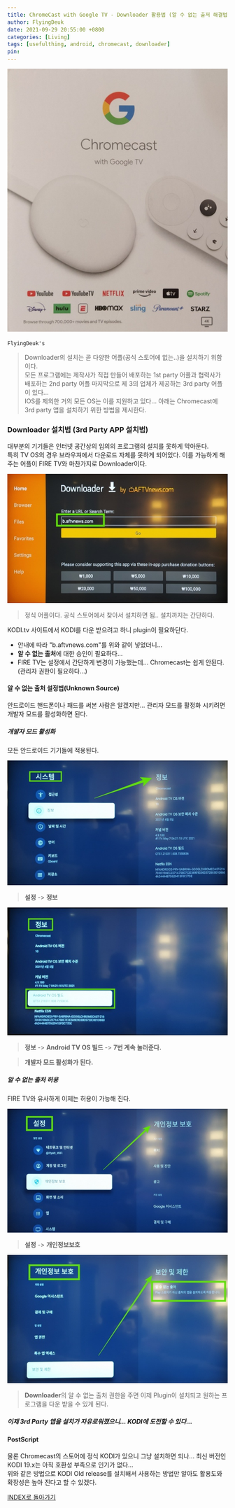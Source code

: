 ```yaml
---
title: ChromeCast with Google TV - Downloader 활용법 (알 수 없는 출저 해결법)
author: FlyingDeuk
date: 2021-09-29 20:55:00 +0800
categories: [Living]
tags: [usefulthing, android, chromecast, downloader]
pin:
---
```


![chrome](/img/living/chromecast/chromecast0.jpg)


`FlyingDeuk's`
> Downloader의 설치는 곧 다양한 어플(공식 스토어에 없는..)을 설치하기 위함이다. <br>
모든 프로그램에는 제작사가 직접 만들어 배포하는 1st party 어플과 협력사가 배포하는 2nd party 어플 마지막으로 제 3의 업체가 제공하는 3rd party 어플이 있다... <br>
IOS를 제외한 거의 모든 OS는 이를 지원하고 있다... 아래는 Chromecast에 3rd party 앱을 설치하기 위한 방법을 제시한다.


### Downloader 설치법 (3rd Party APP 설치법)
대부분의 기기들은 인터넷 공간상의 임의의 프로그램의 설치를 못하게 막아둔다. <br>
특히 TV OS의 경우 브라우져에서 다운로드 자체를 못하게 되어있다. 이를 가능하게 해주는 어플이 FIRE TV와 마찬가지로 Downloader이다.

![chrome](/img/living/chromecast/chromecast14.jpg)
>정식 어플이다. 공식 스토어에서 찾아서 설치하면 됨.. 설치까지는 간단하다.

KODI.tv 사이트에서 KODI를 다운 받으려고 하니 plugin이 필요하단다.

- 안내에 따라 "b.aftvnews.com"를 위와 같이 넣었더니...
- **알 수 없는 출처**에 대한 승인이 필요하다...
- FIRE TV는 설정에서 간단하게 변경이 가능했는데... Chromecast는 쉽게 안된다. (관리자 권한이 필요하다...)

#### 알 수 없는 출처 설정법(Unknown Source)
안드로이드 핸드폰이나 패드를 써본 사람은 알겠지만... 관리자 모드를 활정화 시키려면 개발자 모드를 활성화하면 된다.

##### 개발자 모드 활성화
모든 안드로이드 기기들에 적용된다.

![chrome](/img/living/chromecast/chromecast16.jpg)
>**설정** -> **정보**

![chrome](/img/living/chromecast/chromecast15.jpg)
>**정보** -> **Android TV OS 빌드** -> **7번 계속 눌러준다.**

>**개발자 모드 활성화가 된다.**

##### 알 수 없는 출처 허용
FIRE TV와 유사하게 이제는 허용이 가능해 진다.

![chrome](/img/living/chromecast/chromecast17.jpg)
>**설정** -> **개인정보보호**

![chrome](/img/living/chromecast/chromecast18.jpg)
> **Downloader**의 알 수 없는 출처 권한을 주면 이제 Plugin이 설치되고 원하는 프로그램을 다운 받을 수 있게 된다.

##### 이제 3rd Party 앱을 설치가 자유로워졌으니... KODI에 도전할 수 있다...

#### PostScript
물론 Chromecast의 스토어에 정식 KODI가 있으니 그냥 설치하면 되나... 최신 버전인 KODI 19.x는 아직 호환성 부족으로 인기가 없다...
<br>
위와 같은 방법으로 KODI Old release를 설치해서 사용하는 방법만 알아도 활용도와 확장성은 높아 진다고 할 수 있겠다.


[INDEX로 돌아가기](/posts/ChromeCast/)
